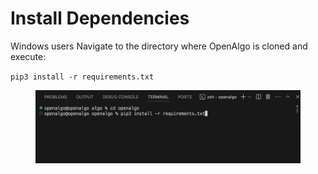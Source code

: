 # Install Dependencies

Windows users Navigate to the directory where OpenAlgo is cloned and execute:

`pip3 install -r requirements.txt`

<figure><img src="../../.gitbook/assets/Install dependencies.png" alt=""><figcaption></figcaption></figure>
